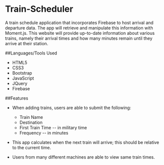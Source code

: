 # Train-Scheduler
A train schedule application that incorporates Firebase to host arrival and departure data. The app will retrieve and manipulate this information with Moment.js. This website will provide up-to-date information about various trains, namely their arrival times and how many minutes remain until they arrive at their station.

##Languages/Tools Used
- HTML5
- CSS3
- Bootstrap
- JavaScript
- JQuery
- Firebase

##Features
- When adding trains, users are able to submit the following:
  - Train Name
  - Destination
  - First Train Time -- in military time
  - Frequency -- in minutes

- This app calculates when the next train will arrive; this should    be relative to the current time.

- Users from many different machines are able to view same train      times.